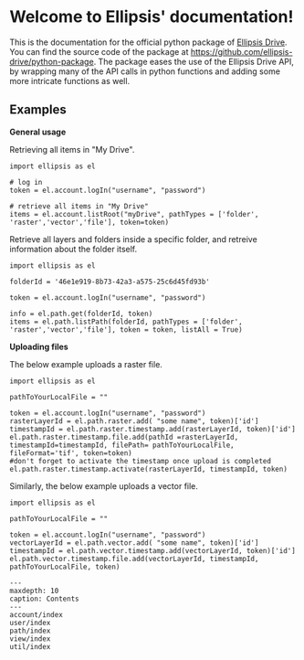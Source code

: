 # Welcome to Ellipsis' documentation!


This is the documentation for the official python package of [Ellipsis Drive](https://ellipsis-drive.com/).
You can find the source code of the package at <https://github.com/ellipsis-drive/python-package>.
The package eases the use of the Ellipsis Drive API, by wrapping many of the API calls in python functions and adding some more intricate functions as well.

## Examples

**General usage**

Retrieving all items in "My Drive".

    import ellipsis as el

    # log in
    token = el.account.logIn("username", "password")

    # retrieve all items in "My Drive"
    items = el.account.listRoot("myDrive", pathTypes = ['folder', 'raster','vector','file'], token=token)

Retrieve all layers and folders inside a specific folder, and retreive information about the folder itself.

    import ellipsis as el

    folderId = '46e1e919-8b73-42a3-a575-25c6d45fd93b'

    token = el.account.logIn("username", "password")

    info = el.path.get(folderId, token)
    items = el.path.listPath(folderId, pathTypes = ['folder', 'raster','vector','file'], token = token, listAll = True)

**Uploading files**

The below example uploads a raster file.

    import ellipsis as el

    pathToYourLocalFile = ""
    
    token = el.account.logIn("username", "password")
    rasterLayerId = el.path.raster.add( "some name", token)['id']
    timestampId = el.path.raster.timestamp.add(rasterLayerId, token)['id']
    el.path.raster.timestamp.file.add(pathId =rasterLayerId, timestampId=timestampId, filePath= pathToYourLocalFile, fileFormat='tif', token=token)
    #don't forget to activate the timestamp once upload is completed
    el.path.raster.timestamp.activate(rasterLayerId, timestampId, token)


Similarly, the below example uploads a vector file.

    import ellipsis as el

    pathToYourLocalFile = ""

    token = el.account.logIn("username", "password")
    vectorLayerId = el.path.vector.add( "some name", token)['id']
    timestampId = el.path.vector.timestamp.add(vectorLayerId, token)['id']
    el.path.vector.timestamp.file.add(vectorLayerId, timestampId, pathToYourLocalFile, token)

```{toctree}
---
maxdepth: 10
caption: Contents
---
account/index
user/index
path/index
view/index
util/index
```

&nbsp;
&nbsp;
